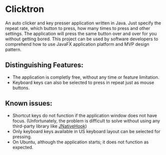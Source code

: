 # Clicktron
An auto clicker and key presser application written in Java. Just specify the repeat rate, which button to press, how many times to press and other settings. The application will press the same button over and over for you without getting bored. This project can be used by software developers to comprehend how to use JavaFX application platform and MVP design pattern.

## Distinguishing Features:
* The application is completly free, without any time or feature limitation.
* Keyboard keys can also be selected to press in repeat just as mouse buttons.

## Known issues:
* Shortcut keys do not function if the application window does not have focus. (Unfortunately, the problem is difficult to solve without using any third-party library like [JNativeHook](https://github.com/kwhat/jnativehook))
* Only keyboard keys available in US keyboard layout can be selected for pressing.
* On Ubuntu, although the application starts; it does not function as expected.
